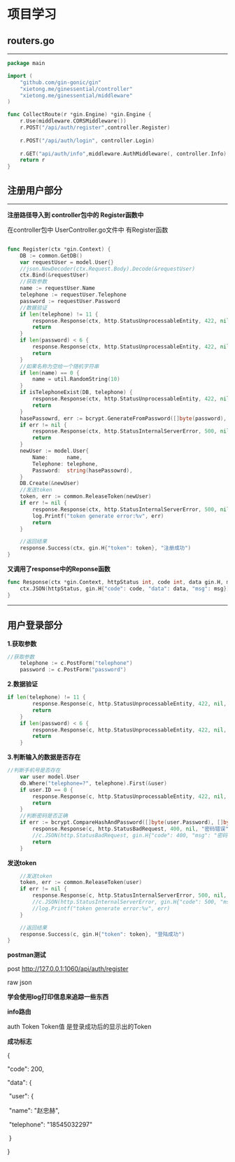 # 项目学习

## routers.go

---

~~~go
package main

import (
	"github.com/gin-gonic/gin"
	"xietong.me/ginessential/controller"
	"xietong.me/ginessential/middleware"
)

func CollectRoute(r *gin.Engine) *gin.Engine {
	r.Use(middleware.CORSMiddleware())
	r.POST("/api/auth/register",controller.Register)
    
	r.POST("/api/auth/login", controller.Login)
   
	r.GET("api/auth/info",middleware.AuthMiddleware(, controller.Info)
	return r
}
~~~

## 注册用户部分

---



**注册路径导入到  controller包中的 Register函数中**

在controller包中 UserController.go文件中 有Register函数

~~~go

func Register(ctx *gin.Context) {
	DB := common.GetDB()
	var requestUser = model.User{}
	//json.NewDecoder(ctx.Request.Body).Decode(&requestUser)
	ctx.Bind(&requestUser)
	//获取参数
	name := requestUser.Name
	telephone := requestUser.Telephone
	password := requestUser.Password
	//数据验证
	if len(telephone) != 11 {
		response.Response(ctx, http.StatusUnprocessableEntity, 422, nil, "手机号必须为11位")
		return
	}
	if len(password) < 6 {
		response.Response(ctx, http.StatusUnprocessableEntity, 422, nil, "密码不能少于6位")
		return
	}
	//如果名称为空给一个随机字符串
	if len(name) == 0 {
		name = util.RandomString(10)
	}
	if isTelephoneExist(DB, telephone) {
		response.Response(ctx, http.StatusUnprocessableEntity, 422, nil, "用户已存在")
		return
	}
	hasePassowrd, err := bcrypt.GenerateFromPassword([]byte(password), bcrypt.DefaultCost)
	if err != nil {
		response.Response(ctx, http.StatusInternalServerError, 500, nil, "加密错误")
		return
	}
	newUser := model.User{
		Name:      name,
		Telephone: telephone,
		Password:  string(hasePassowrd),
	}
	DB.Create(&newUser)
	//发送token
	token, err := common.ReleaseToken(newUser)
	if err != nil {
		response.Response(ctx, http.StatusInternalServerError, 500, nil, "系统异常")
		log.Printf("token generate error:%v", err)
		return
	}

	//返回结果
	response.Success(ctx, gin.H{"token": token}, "注册成功")
}
~~~

**又调用了response中的Reponse函数**

~~~go
func Response(ctx *gin.Context, httpStatus int, code int, data gin.H, msg string) {
	ctx.JSON(httpStatus, gin.H{"code": code, "data": data, "msg": msg})
}
~~~

---

## 用户登录部分

**1.获取参数**

~~~go
//获取参数
	telephone := c.PostForm("telephone")
	password := c.PostForm("password")

~~~



**2.数据验证**

~~~go
if len(telephone) != 11 {
		response.Response(c, http.StatusUnprocessableEntity, 422, nil, "手机号必须为11位")
		return
	}
	if len(password) < 6 {
		response.Response(c, http.StatusUnprocessableEntity, 422, nil, "密码不能少于6位")
		return
	}
~~~



**3.判断输入的数据是否存在**

~~~go
//判断手机号是否存在
	var user model.User
	db.Where("telephone=?", telephone).First(&user)
	if user.ID == 0 {
		response.Response(c, http.StatusUnprocessableEntity, 422, nil, "手机号不存在")
		return
	}
	//判断密码是否正确
	if err := bcrypt.CompareHashAndPassword([]byte(user.Password), []byte(password)); err != nil {
		response.Response(c, http.StatusBadRequest, 400, nil, "密码错误")
		//c.JSON(http.StatusBadRequest, gin.H{"code": 400, "msg": "密码错误"})
		return
	}


~~~



**发送token**

~~~go
	//发送token
	token, err := common.ReleaseToken(user)
	if err != nil {
		response.Response(c, http.StatusInternalServerError, 500, nil, "系统异常")
		//c.JSON(http.StatusInternalServerError, gin.H{"code": 500, "msg": "系统异常"})
		//log.Printf("token generate error:%v", err)
	}

	//返回结果
	response.Success(c, gin.H{"token": token}, "登陆成功")
}


~~~

**postman测试**

post  http://127.0.0.1:1060/api/auth/register

raw json

**学会使用log打印信息来追踪一些东西**

**info路由**

auth Token  Token值 是登录成功后的显示出的Token

**成功标志**

{

  "code": 200,

  "data": {

​    "user": {

​      "name": "赵忠赫",

​      "telephone": "18545032297"

​    }

  }

















